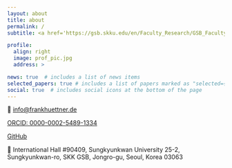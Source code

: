 ```yaml
---
layout: about
title: about
permalink: /
subtitle: <a href='https://gsb.skku.edu/en/Faculty_Research/GSB_Faculty.do?mode=view&articleNo=72479'>Assistant Professor of Decision Sciences at SKK GSB</a>

profile:
  align: right
  image: prof_pic.jpg
  address: >

news: true  # includes a list of news items
selected_papers: true # includes a list of papers marked as "selected={true}"
social: true  # includes social icons at the bottom of the page
---
```


📧 info@frankhuettner.de

[ORCID: 0000-0002-5489-1334](https://orcid.org/0000-0002-5489-1334)

[GitHub](https://github.com/frankhuettner)

🏢 
International Hall #90409,
Sungkyunkwan University  25-2, Sungkyunkwan-ro, SKK GSB,
Jongro-gu, Seoul, Korea 03063
